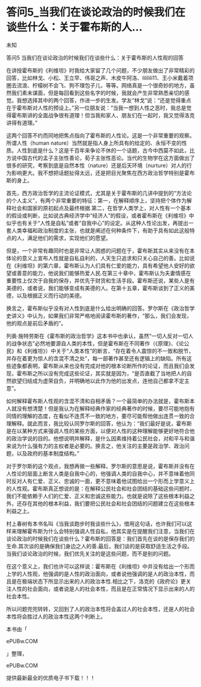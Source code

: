 # 答问5_当我们在谈论政治的时候我们在谈些什么：关于霍布斯的人...

未知

答问5 当我们在谈论政治的时候我们在谈些什么：关于霍布斯的人性观的回答

在讲授霍布斯的《利维坦》时我给大家留了几个问题，不少朋友做出了非常精彩的回答，比如林戈、小松、王立早、伟哥之声、木皮牛阿洛、lililili11、王小米戴着项圈去流浪、柠檬树不会飞、狗不理包子儿，等等。网络真是一个很奇妙的地方，虽然我们素未谋面，但是每回看到这些名字的时候，我就会产生非常熟悉亲切的感觉。我想选择其中的两个回答，作进一步的生发。学友“林戈”说：“还是觉得重点在于霍布斯对人性的预设上。”另一位朋友说：“当我一想到人性之恶时，我总是觉得霍布斯讲的全面战争很有道理！但当我和家人、朋友们在一起时，我又觉得洛克讲得有道理。”

这两个回答不约而同地把焦点指向了霍布斯的人性论。这是一个非常重要的观察。所谓人性（human nature）当然就是指人身上所具有的给定的、永恒不变的性质。人性到底是什么？这是千百年来争论不休的一个话题，古今中西莫不如此，比方说中国古代的孟子主张性善论，荀子主张性恶论。当代的生物学在这方面做出了很多的研究，考察到底是自然本性（nature）还是后天环境（nurture）对人的行为影响更大。我不想把话题扯得太远，还是把目光聚焦在西方政治哲学特别是霍布斯的身上。

首先，西方政治哲学的主流论证模式，尤其是关于霍布斯的几讲中提到的“方法论的个人主义”，有两个非常重要的特征：第一，在解释顺序上，坚持把个体作为解释社会和国家的原初起点及最终根据.第二，在哲学人类学上，对人性有一个基本的假设或判断，比如说古典经济学中“经济人”的假设，或者霍布斯在《利维坦》中似乎也有关于“人性是自私”或者“自我中心”的设定。从这种人性论出发，再提出一套人类幸福和政治制度的主张，也就是阐述在何种条件下，有助于具有如此这般特点的人，满足他们的需求，实现他们的愿望。

但是，一个非常有趣同时也是非常让人困惑的问题在于，霍布斯其实从来没有在本体论的意义上宣布人性就是自私自利的，人天生只追求和只关心自己的善。比如说在《利维坦》的第六章，霍布斯认为人们具有仁爱的能力，具有希望他人安好的欲望或善意的能力，他说我们能够热爱人民.在第三十章中，霍布斯认为夫妻情感在重要性上仅次于自我的保存，并优先于财货和生活手段。霍布斯还说，某些人是有美德的，或者说，我们能够变成有美德的人。在第十五章，霍布斯谈到了正义的美德，以及根据正义而行动的美德。

换言之，霍布斯似乎没有对人性到底是什么给出明确的回答。罗尔斯在《政治哲学史讲义》中认为，如果我们非常严格地阅读霍布斯的著作，“那么，我们会发现，他的观点是前后矛盾的”。

列奥·施特劳斯在《霍布斯的政治哲学》这本书中也承认，虽然“一切人反对一切人的战争状态”必然地要源自人类的本性，但是霍布斯在不同著作（《原理》、《论公民》和《利维坦》）中关于“人类本性”的断言，“存在着令人震惊的不一致和脱节，并存在着更为惊人的含混不清之处”，每一部著作甚至还有逻辑上的缺陷。所有这些迹象都表明，霍布斯从来也没有完成对他的根本论断所作的论证，而且我们会发现，霍布斯之所以没有完成这些论证，其实就是因为，“是否直截了当地把人的自然欲望归结成为虚荣自负，并明确地以此作为他的出发点，连他自己都拿不定主意”。

如何解释霍布斯人性观的含混不清和自相矛盾？一个最简单的办法就是，霍布斯本人就没有想清楚！但是我认为在解释经典作家的经典著作的时候，要尽可能地抱有同情的理解的态度，在看似不连贯不一致的地方，要尽可能帮他做出连贯一致的合理解释。就此而言，我比较认同罗尔斯的回答，他认为：“我们最好是说，霍布斯是在以某种方式来强调人性的某些方面，以便对人性的这种理解能够更好地符合他的政治学说的目的。他想说明并解释，是什么因素维持着公民社会，对和平与和谐来说为什么强有力的主权者是必要的。换言之，他关注的主要是政治学、政治问题，以及政府的基本制度结构。”

对于罗尔斯的这个观点，我想再做一些解释。罗尔斯的意思是说，霍布斯并没有在人性论的层面上断言人类是自我中心的，他强调人类的自我中心，并不意味着他同时反对人有仁爱、正义、忠诚的一面，更不意味着他试图给出一个形而上学意义上的人性观。霍布斯真正想说的是：在解释公民社会和社会团结的基础这些问题时，我们不能依赖于人们的仁爱、正义和忠诚这些能力。也就是说除了这些根本利益之外，还存在其他的根本利益，我们要把公民社会和社会团结的问题建立在这些根本利益之上。

村上春树有本书名叫《当我谈跑步时我谈些什么》，借用这句话，也许我们可以这样来理解霍布斯为什么会特别强调人性自私，他其实是在提醒我们注意，当我们在谈论政治的时候我们在谈些什么？霍布斯的回答是：我们首先在谈的是保存我们的生命.其次谈的是确保我们身边之人的善.最后，我们谈的是获取舒适生活之手段。当我们谈论政治的时候，我们优先关注的是这些问题，而不是别的问题。

在这个意义上，我们也许可以这样说：霍布斯在《利维坦》中并没有给出一个形而上学的人性观，他强调的是人性的政治面向，或者说他强调的是人的政治本性，而且是在极端状态下所显示出来的人的政治本性.相比之下，洛克的《政府论》更关注人性的社会面向，或者说是人的社会本性，而且是在正常情况下显示出来的人的社会本性。

所以问题兜兜转转，又回到了人的政治本性将会盖过人的社会本性，还是人的社会本性将会胜过人的政治本性这两个判断上。

本书由「

ePUBw.COM

」整理，

ePUBw.COM

提供最新最全的优质电子书下载！！！